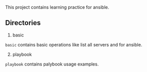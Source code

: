 This project contains learning practice for ansible.

## Directories

1. basic

`basic` contains basic operations like list all servers and for ansible.

2. playbook

`playbook` contains palybook usage examples.